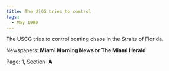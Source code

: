 ```yaml
---  
title: The USCG tries to control  
tags:  
  - May 1980  
---  
```

  
The USCG tries to control boating chaos in the Straits of Florida.  
  
Newspapers: **Miami Morning News or The Miami Herald**  
  
Page: **1**, Section: **A** 
